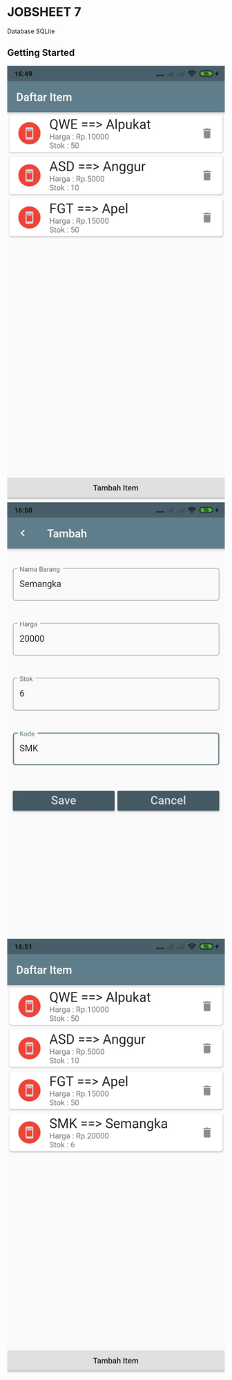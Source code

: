 # JOBSHEET 7

Database SQLite

## Getting Started

![screenshot](image/1.jpeg)
![screenshot](image/2.jpeg)
![screenshot](image/3.jpeg)

